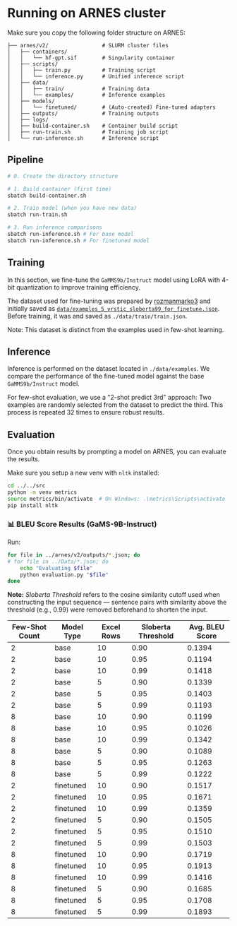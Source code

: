 
# Running on ARNES cluster

Make sure you copy the following folder structure on ARNES:

```none
├── arnes/v2/                 # SLURM cluster files
│   ├── containers/
│   │   └── hf-gpt.sif        # Singularity container
│   ├── scripts/
│   │   ├── train.py          # Training script
│   │   └── inference.py      # Unified inference script
│   ├── data/
│   │   ├── train/            # Training data
│   │   └── examples/         # Inference examples
│   ├── models/
│   │   └── finetuned/        # (Auto-created) Fine-tuned adapters
│   ├── outputs/              # Training outputs
│   ├── logs/
│   ├── build-container.sh    # Container build script
│   ├── run-train.sh          # Training job script
│   └── run-inference.sh      # Inference script
```

## Pipeline

```bash
# 0. Create the directory structure

# 1. Build container (first time)
sbatch build-container.sh

# 2. Train model (when you have new data)
sbatch run-train.sh

# 3. Run inference comparisons
sbatch run-inference.sh # For base model
sbatch run-inference.sh # For finetuned model
```

## Training

In this section, we fine-tune the `GaMMS9b/Instruct` model using LoRA with 4-bit quantization to improve training efficiency.

The dataset used for fine-tuning was prepared by [rozmanmarko3](https://github.com/rozmanmarko3)
 and initially saved as [`data/examples_5_vrstic_sloberta99_for_finetune.json`](../../Data/examples_5_vrstic_sloberta99_for_finetune.json). Before training, it was and saved as `./data/train/train.json`.

Note: This dataset is distinct from the examples used in few-shot learning.

## Inference

Inference is performed on the dataset located in `./data/examples`.
We compare the performance of the fine-tuned model against the base `GaMMS9b/Instruct` model.

For few-shot evaluation, we use a "2-shot predict 3rd" approach:
Two examples are randomly selected from the dataset to predict the third. This process is repeated 32 times to ensure robust results.

## Evaluation

Once you obtain results by prompting a model on ARNES, you can evaluate the results.

Make sure you setup a new venv with `nltk` installed:
```bash
cd ../../src
python -m venv metrics
source metrics/bin/activate  # On Windows: .\metrics\Scripts\activate
pip install nltk
```

### 📊 BLEU Score Results (GaMS-9B-Instruct)


Run:
```bash
for file in ../arnes/v2/outputs/*.json; do
# for file in ../Data/*.json; do
    echo "Evaluating $file"
    python evaluation.py "$file"
done
```

**Note:** *Sloberta Threshold* refers to the cosine similarity cutoff used when constructing the input sequence — 
sentence pairs with similarity above the threshold (e.g., 0.99) were removed beforehand to shorten the input.



| Few-Shot Count | Model Type | Excel Rows | Sloberta Threshold | Avg. BLEU Score |
|----------------|------------|------------|---------------------|-----------------|
| 2              | base       | 10         | 0.90                | 0.1394          |
| 2              | base       | 10         | 0.95                | 0.1194          |
| 2              | base       | 10         | 0.99                | 0.1418          |
| 2              | base       | 5          | 0.90                | 0.1339          |
| 2              | base       | 5          | 0.95                | 0.1403          |
| 2              | base       | 5          | 0.99                | 0.1193          |
| 8              | base       | 10         | 0.90                | 0.1199          |
| 8              | base       | 10         | 0.95                | 0.1026          |
| 8              | base       | 10         | 0.99                | 0.1342          |
| 8              | base       | 5          | 0.90                | 0.1089          |
| 8              | base       | 5          | 0.95                | 0.1263          |
| 8              | base       | 5          | 0.99                | 0.1222          |
| 2              | finetuned  | 10         | 0.90                | 0.1517          |
| 2              | finetuned  | 10         | 0.95                | 0.1671          |
| 2              | finetuned  | 10         | 0.99                | 0.1359          |
| 2              | finetuned  | 5          | 0.90                | 0.1505          |
| 2              | finetuned  | 5          | 0.95                | 0.1510          |
| 2              | finetuned  | 5          | 0.99                | 0.1503          |
| 8              | finetuned  | 10         | 0.90                | 0.1719          |
| 8              | finetuned  | 10         | 0.95                | 0.1913          |
| 8              | finetuned  | 10         | 0.99                | 0.1416          |
| 8              | finetuned  | 5          | 0.90                | 0.1685          |
| 8              | finetuned  | 5          | 0.95                | 0.1708          |
| 8              | finetuned  | 5          | 0.99                | 0.1893          |
